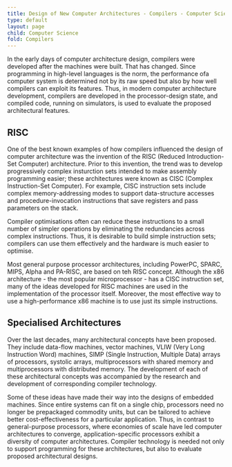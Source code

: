 ```yaml
---
title: Design of New Computer Architectures - Compilers - Computer Science
type: default
layout: page
child: Computer Science
fold: Compilers
---
```


In the early days of computer architecture design, compilers were developed
after the machines were built. That has changed. Since programming in high-level
languages is the norm, the performance ofa  computer system is determined not by
its raw speed but also by how well compilers can exploit its features. Thus, in
modern computer architecture development, compilers are developed in the
processor-design state, and compiled code, running on simulators, is used to
evaluate the proposed architectural features.

## RISC

One of the best known examples of how compilers influenced the design of
computer architecture was the invention of the RISC (Reduced Introduction-Set
Computer) architecture. Prior to this invention, the trend was to develop
progressively complex insturction sets intended to make assembly programming
easier; these architectures were known as CISC (Complex Instruction-Set
Computer). For example, CISC instruction sets include complex memory-addressing
modes to support data-structure accesses and procedure-invocation instructions
that save registers and pass parameters on the stack.

Compiler optimisations often can reduce these instructions to a small number of
simpler operations by eliminating the redundancies across complex instructions.
Thus, it is desirable to build simple instruction sets; compilers can use them
effectively and the hardware is much easier to optimise.

Most general purpose processor architectures, including PowerPC, SPARC, MIPS,
Alpha and PA-RISC, are based on teh RISC concept. Although the x86 architecture
\- the most popular microprocessor - has a CISC instruction set, many of the
ideas developed for RISC machines are used in the implementation of the
processor itself. Moreover, the most effective way to use a high-performance x86
machine is to use just its simple instructions.

## Specialised Architectures

Over the last decades, many architectural concepts have been proposed. They
include data-flow machines, vector machines, VLIW (Very Long Instruction Word)
machines, SIMP (Single Instruction, Multiple Data) arrays of processors,
systolic arrays, multiprocessors with shared memory and multiprocessors with
distributed memory. The development of each of these architectural concepts was
accompanied by the research and development of corresponding compiler
technology.

Some of these ideas have made their way into the designs of embedded machines.
Since entire systems can fit on a single chip, processors need no longer be
prepackaged commodity units, but can be tailored to achieve better
cost-effectiveness for a particular application. Thus, in contrast to
general-purpose processors, where economies of scale have led computer
architectures to converge, application-specific processors exhibit a diversity
of computer architectures. Compiler technology is needed not only to support
programming for these architectures, but also to evaluate proposed architectural
designs.
